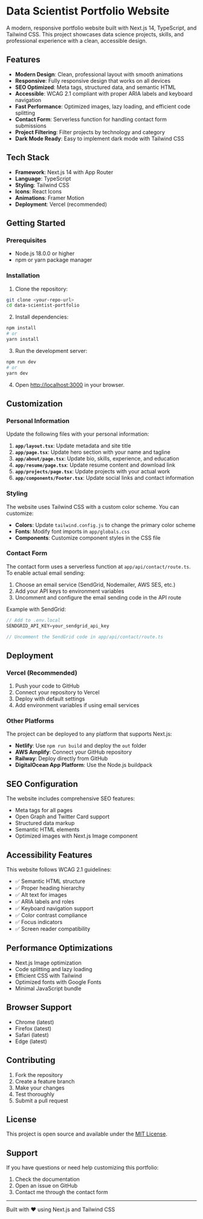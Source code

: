 # Data Scientist Portfolio Website

A modern, responsive portfolio website built with Next.js 14, TypeScript, and Tailwind CSS. This project showcases data science projects, skills, and professional experience with a clean, accessible design.

## Features

- **Modern Design**: Clean, professional layout with smooth animations
- **Responsive**: Fully responsive design that works on all devices
- **SEO Optimized**: Meta tags, structured data, and semantic HTML
- **Accessible**: WCAG 2.1 compliant with proper ARIA labels and keyboard navigation
- **Fast Performance**: Optimized images, lazy loading, and efficient code splitting
- **Contact Form**: Serverless function for handling contact form submissions
- **Project Filtering**: Filter projects by technology and category
- **Dark Mode Ready**: Easy to implement dark mode with Tailwind CSS

## Tech Stack

- **Framework**: Next.js 14 with App Router
- **Language**: TypeScript
- **Styling**: Tailwind CSS
- **Icons**: React Icons
- **Animations**: Framer Motion
- **Deployment**: Vercel (recommended)

## Getting Started

### Prerequisites

- Node.js 18.0.0 or higher
- npm or yarn package manager

### Installation

1. Clone the repository:
```bash
git clone <your-repo-url>
cd data-scientist-portfolio
```

2. Install dependencies:
```bash
npm install
# or
yarn install
```

3. Run the development server:
```bash
npm run dev
# or
yarn dev
```

4. Open [http://localhost:3000](http://localhost:3000) in your browser.

## Customization

### Personal Information

Update the following files with your personal information:

1. **`app/layout.tsx`**: Update metadata and site title
2. **`app/page.tsx`**: Update hero section with your name and tagline
3. **`app/about/page.tsx`**: Update bio, skills, experience, and education
4. **`app/resume/page.tsx`**: Update resume content and download link
5. **`app/projects/page.tsx`**: Update projects with your actual work
6. **`app/components/Footer.tsx`**: Update social links and contact information

### Styling

The website uses Tailwind CSS with a custom color scheme. You can customize:

- **Colors**: Update `tailwind.config.js` to change the primary color scheme
- **Fonts**: Modify font imports in `app/globals.css`
- **Components**: Customize component styles in the CSS file

### Contact Form

The contact form uses a serverless function at `app/api/contact/route.ts`. To enable actual email sending:

1. Choose an email service (SendGrid, Nodemailer, AWS SES, etc.)
2. Add your API keys to environment variables
3. Uncomment and configure the email sending code in the API route

Example with SendGrid:
```typescript
// Add to .env.local
SENDGRID_API_KEY=your_sendgrid_api_key

// Uncomment the SendGrid code in app/api/contact/route.ts
```

## Deployment

### Vercel (Recommended)

1. Push your code to GitHub
2. Connect your repository to Vercel
3. Deploy with default settings
4. Add environment variables if using email services

### Other Platforms

The project can be deployed to any platform that supports Next.js:

- **Netlify**: Use `npm run build` and deploy the `out` folder
- **AWS Amplify**: Connect your GitHub repository
- **Railway**: Deploy directly from GitHub
- **DigitalOcean App Platform**: Use the Node.js buildpack

## SEO Configuration

The website includes comprehensive SEO features:

- Meta tags for all pages
- Open Graph and Twitter Card support
- Structured data markup
- Semantic HTML elements
- Optimized images with Next.js Image component

## Accessibility Features

This website follows WCAG 2.1 guidelines:

- ✅ Semantic HTML structure
- ✅ Proper heading hierarchy
- ✅ Alt text for images
- ✅ ARIA labels and roles
- ✅ Keyboard navigation support
- ✅ Color contrast compliance
- ✅ Focus indicators
- ✅ Screen reader compatibility

## Performance Optimizations

- Next.js Image optimization
- Code splitting and lazy loading
- Efficient CSS with Tailwind
- Optimized fonts with Google Fonts
- Minimal JavaScript bundle

## Browser Support

- Chrome (latest)
- Firefox (latest)
- Safari (latest)
- Edge (latest)

## Contributing

1. Fork the repository
2. Create a feature branch
3. Make your changes
4. Test thoroughly
5. Submit a pull request

## License

This project is open source and available under the [MIT License](LICENSE).

## Support

If you have questions or need help customizing this portfolio:

1. Check the documentation
2. Open an issue on GitHub
3. Contact me through the contact form

---

Built with ❤️ using Next.js and Tailwind CSS
